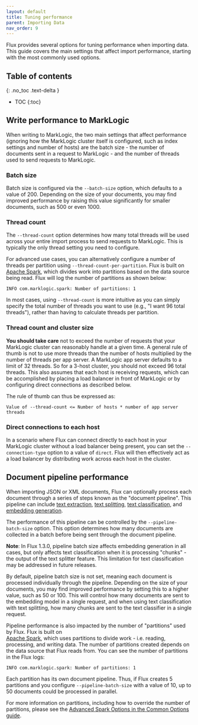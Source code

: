 ```yaml
---
layout: default
title: Tuning performance
parent: Importing Data
nav_order: 9
---
```


Flux provides several options for tuning performance when importing data. This guide covers the main settings that 
affect import performance, starting with the most commonly used options.

## Table of contents
{: .no_toc .text-delta }

- TOC
{:toc}

## Write performance to MarkLogic

When writing to MarkLogic, the two main settings that affect performance (ignoring how the MarkLogic
cluster itself is configured, such as index settings and number of hosts) are the batch size - the number of documents
sent in a request to MarkLogic - and the number of threads used to send requests to MarkLogic.

### Batch size

Batch size is configured via the `--batch-size` option, which defaults to a value of 200. Depending on the size of
your documents, you may find improved performance by raising this value significantly for smaller documents, such as 500
or even 1000.

### Thread count

The `--thread-count` option determines how many total threads will be used across your entire import process to send
requests to MarkLogic. This is typically the only thread setting you need to configure.

For advanced use cases, you can alternatively configure a number of threads per partition using `--thread-count-per-partition`.
Flux is built on [Apache Spark](https://spark.apache.org), which divides work into partitions based on the data source being read.
Flux will log the number of partitions as shown below:

    INFO com.marklogic.spark: Number of partitions: 1

In most cases, using `--thread-count` is more intuitive as you can simply specify the total number of threads you want
to use (e.g., "I want 96 total threads"), rather than having to calculate threads per partition.

### Thread count and cluster size

**You should take care** not to exceed the number of requests that your MarkLogic cluster can reasonably handle at a
given time. A general rule of thumb is not to use more threads than the number of hosts multiplied by the number of
threads per app server. A MarkLogic app server defaults to a limit of 32 threads. So for a 3-host cluster, you should
not exceed 96 total threads. This also assumes that each host is receiving requests, which can be accomplished
by placing a load balancer in front of MarkLogic or by configuring direct connections as described below.

The rule of thumb can thus be expressed as:

    Value of --thread-count <= Number of hosts * number of app server threads

### Direct connections to each host

In a scenario where Flux can connect directly to each host in your MarkLogic cluster without a load balancer being 
present, you can set the `--connection-type` option to a value of `direct`. Flux will then effectively act as a load 
balancer by distributing work across each host in the cluster.

## Document pipeline performance

When importing JSON or XML documents, Flux can optionally process each document through a series of steps known as the 
"document pipeline". This pipeline can include [text extraction](import-files/generic-files.md), 
[text splitting](splitting.md), [text classification](classifier.md), and [embedding generation](embedder/embedder.md). 

The performance of this pipeline can be controlled by the `--pipeline-batch-size` option. This option determines how many documents are collected in a batch before being sent through the document pipeline.

**Note**: In Flux 1.3.0, pipeline batch size affects embedding generation in all cases, but only affects text classification when it is processing "chunks" - the output of the text splitter feature. This limitation for text classification may be addressed in future releases.

By default, pipeline batch size is not set, meaning each document is processed individually through the pipeline. 
Depending on the size of your documents, you may find improved performance by setting this to a higher value, such as 50 or 100.
This will control how many documents are sent to the embedding model in a single request, and when using text classification with text splitting, how many chunks are sent to the text classifier in a single request. 

Pipeline performance is also impacted by the number of "partitions" used by Flux. Flux is built on  
[Apache Spark](https://spark.apache.org), which uses partitions to divide work - i.e. reading, processing, and writing data.
The number of partitions created depends on the data source that Flux reads from. You can see the number of partitions
in the Flux logs:

    INFO com.marklogic.spark: Number of partitions: 1

Each partition has its own document pipeline. Thus, if Flux creates 5 partitions and you configure `--pipeline-batch-size`
with a value of 10, up to 50 documents could be processed in parallel. 

For more information on partitions, including how to override the number of partitions, please see the
[Advanced Spark Options in the Common Options guide](../common-options.md). 
